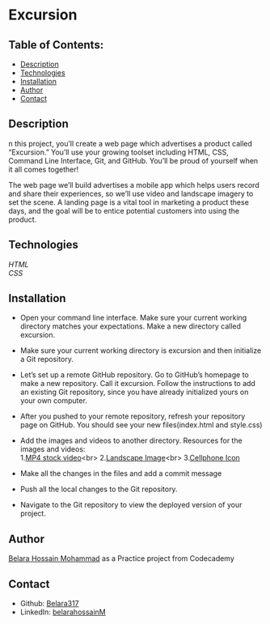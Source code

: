 # Excursion

## Table of Contents:
* [Description](#Description)
 * [Technologies](#Technologies-Used)
 * [Installation](#Installation)
 * [Author](#Author)
 * [Contact](#Contact)

## Description
n this project, you’ll create a web page which advertises a product called “Excursion.” You’ll use your growing toolset including HTML, CSS, Command Line Interface, Git, and GitHub. You’ll be proud of yourself when it all comes together!

The web page we’ll build advertises a mobile app which helps users record and share their experiences, so we’ll use video and landscape imagery to set the scene. A landing page is a vital tool in marketing a product these days, and the goal will be to entice potential customers into using the product.

## Technologies
*HTML*<br>
*CSS*<br>

## Installation
 * Open your command line interface. Make sure your current working directory matches your expectations. Make a new directory called excursion.
 * Make sure your current working directory is excursion and then initialize a Git repository.
 * Let’s set up a remote GitHub repository. Go to GitHub’s homepage to make a new repository. Call it excursion. Follow the instructions to add an existing Git repository, since you have already initialized yours on your own computer.

* After you pushed to your remote repository, refresh your repository page on GitHub. You should see your new files(index.html and style.css)
* Add the images and videos to another directory. Resources for the images and videos:<br>
1.[MP4  stock video](https://content.codecademy.com/programs/freelance-one/excursion/videos/excursion.mp4?_gl=1*24m0y*_ga*NDYzMzQwNTk0OS4xNjU4NDM4NTcy*_ga_3LRZM6TM9L*MTY3MDQ2MTQxMS4zODcuMS4xNjcwNDYxNDQ2LjI1LjAuMA..)<br>
2.[Landscape Image](https://content.codecademy.com/programs/freelance-one/excursion/images/camp.jpg?_gl=1*1h4jat7*_ga*NDYzMzQwNTk0OS4xNjU4NDM4NTcy*_ga_3LRZM6TM9L*MTY3MDQ2MTQxMS4zODcuMS4xNjcwNDYxNDQ2LjI1LjAuMA..)<br>
3.[Cellphone Icon](https://content.codecademy.com/programs/freelance-one/excursion/images/phone.png?_gl=1*1h4jat7*_ga*NDYzMzQwNTk0OS4xNjU4NDM4NTcy*_ga_3LRZM6TM9L*MTY3MDQ2MTQxMS4zODcuMS4xNjcwNDYxNDQ2LjI1LjAuMA..)
* Make all the changes in the files and add a commit message
* Push all the local changes to the Git repository.
* Navigate to the Git repository to view the deployed version of your project.

## Author
[Belara Hossain Mohammad](#Belara) as a Practice project from Codecademy

## Contact
* Github: [Belara317](https://github.com/Belara317)
* LinkedIn: [belarahossainM](https://www.linkedin.com/in/belarahossainmohammad)

